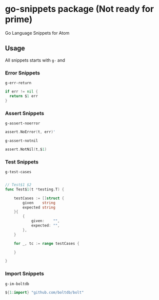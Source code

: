 # go-snippets package (Not ready for prime)

Go Language Snippets for Atom

## Usage ##

All snippets starts with `g-` and

### Error Snippets

`g-err-return`

```go
if err != nil {
  return $1 err
}
```

### Assert Snippets

`g-assert-noerror`
```go
assert.NoError(t, err)'
```
`g-assert-notnil`

```go
assert.NotNil(t,$1)
```

### Test Snippets
`g-test-cases`

```go

// Test$1 $2
func Test$1(t *testing.T) {

	testCases := []struct {
		given    string
		expected string
	}{
		{
			given:    "",
			expected: "",
		},
	}

	for _, tc := range testCases {

	}

}

```
### Import Snippets
`g-im-boltdb`
```go
${1:import} "github.com/boltdb/bolt"
```
